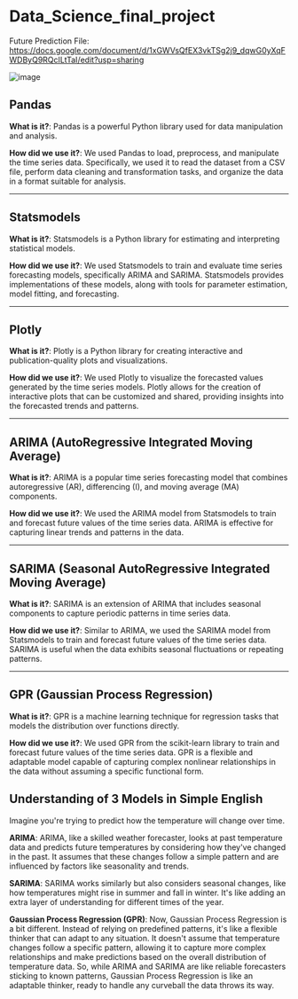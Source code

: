 # Data_Science_final_project


Future Prediction File: https://docs.google.com/document/d/1xGWVsQfEX3vkTSg2j9_dqwG0yXqFWDByQ9RQcILtTaI/edit?usp=sharing

![image](https://github.com/Physic1990/Data_Science_final_project/assets/93368036/3043d123-fc78-420c-a717-2f632fc19e85)


## Pandas

**What is it?**: Pandas is a powerful Python library used for data manipulation and analysis.

**How did we use it?**: We used Pandas to load, preprocess, and manipulate the time series data. Specifically, we used it to read the dataset from a CSV file, perform data cleaning and transformation tasks, and organize the data in a format suitable for analysis.

---

## Statsmodels

**What is it?**: Statsmodels is a Python library for estimating and interpreting statistical models.

**How did we use it?**: We used Statsmodels to train and evaluate time series forecasting models, specifically ARIMA and SARIMA. Statsmodels provides implementations of these models, along with tools for parameter estimation, model fitting, and forecasting.

---

## Plotly

**What is it?**: Plotly is a Python library for creating interactive and publication-quality plots and visualizations.

**How did we use it?**: We used Plotly to visualize the forecasted values generated by the time series models. Plotly allows for the creation of interactive plots that can be customized and shared, providing insights into the forecasted trends and patterns.

---

## ARIMA (AutoRegressive Integrated Moving Average)

**What is it?**: ARIMA is a popular time series forecasting model that combines autoregressive (AR), differencing (I), and moving average (MA) components.

**How did we use it?**: We used the ARIMA model from Statsmodels to train and forecast future values of the time series data. ARIMA is effective for capturing linear trends and patterns in the data.

---

## SARIMA (Seasonal AutoRegressive Integrated Moving Average)

**What is it?**: SARIMA is an extension of ARIMA that includes seasonal components to capture periodic patterns in time series data.

**How did we use it?**: Similar to ARIMA, we used the SARIMA model from Statsmodels to train and forecast future values of the time series data. SARIMA is useful when the data exhibits seasonal fluctuations or repeating patterns.

---

## GPR (Gaussian Process Regression)

**What is it?**: GPR is a machine learning technique for regression tasks that models the distribution over functions directly.

**How did we use it?**: We used GPR from the scikit-learn library to train and forecast future values of the time series data. GPR is a flexible and adaptable model capable of capturing complex nonlinear relationships in the data without assuming a specific functional form.

## Understanding of 3 Models in Simple English

Imagine you're trying to predict how the temperature will change over time.

**ARIMA**: ARIMA, like a skilled weather forecaster, looks at past temperature data and predicts future temperatures by considering how they've changed in the past. It assumes that these changes follow a simple pattern and are influenced by factors like seasonality and trends.

**SARIMA**: SARIMA works similarly but also considers seasonal changes, like how temperatures might rise in summer and fall in winter. It's like adding an extra layer of understanding for different times of the year.

**Gaussian Process Regression (GPR)**: Now, Gaussian Process Regression is a bit different. Instead of relying on predefined patterns, it's like a flexible thinker that can adapt to any situation. It doesn't assume that temperature changes follow a specific pattern, allowing it to capture more complex relationships and make predictions based on the overall distribution of temperature data. So, while ARIMA and SARIMA are like reliable forecasters sticking to known patterns, Gaussian Process Regression is like an adaptable thinker, ready to handle any curveball the data throws its way.
